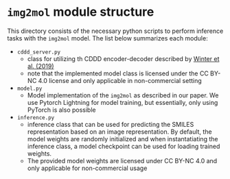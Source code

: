 # `img2mol` module structure
This directory consists of the necessary python scripts to perform inference tasks with the `img2mol` model.
The list below summarizes each module:


* `cddd_server.py`
    * class for utilizing th CDDD encoder-decoder described by [Winter et al. (2019)](https://pubs.rsc.org/en/content/articlelanding/2019/sc/c8sc04175j#!divAbstract)
    * note that the implemented model class is licensed under the CC BY-NC 4.0 license and only applicable in non-commercial setting
* `model.py`
    * Model implementation of the `img2mol` as described in our paper. We use Pytorch Lightning for model training, but essentially, only using PyTorch is also possible
* `inference.py`
    * inference class that can be used for predicting the SMILES representation based on an image representation. By default, the model weights are randomly initialized and when instantatiating the inference class, a model checkpoint can be used for loading trained weights.
    * The provided model weights are licensed under CC BY-NC 4.0 and only applicable for non-commercial usage
